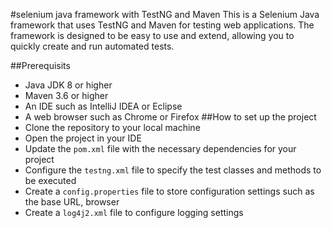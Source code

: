 #selenium java framework with TestNG and Maven
This is a Selenium Java framework that uses TestNG and Maven for testing web applications. The framework is designed to be easy to use and extend, allowing you to quickly create and run automated tests.

##Prerequisits
- Java JDK 8 or higher
- Maven 3.6 or higher
- An IDE such as IntelliJ IDEA or Eclipse
- A web browser such as Chrome or Firefox
##How to set up the project
- Clone the repository to your local machine
- Open the project in your IDE
- Update the `pom.xml` file with the necessary dependencies for your project
- Configure the `testng.xml` file to specify the test classes and methods to be executed
- Create a `config.properties` file to store configuration settings such as the base URL, browser
- Create a `log4j2.xml` file to configure logging settings